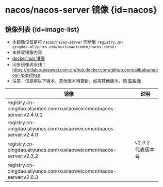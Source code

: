# nacos/nacos-server 镜像 {id=nacos}

## 镜像列表 {id=image-list}

- 本镜像仅仅是将 `nacos/nacos-server` 同步到 `registry.cn-qingdao.aliyuncs.com/xuxiaoweicomcn/nacos-server`
- 未修改镜像内容
- [docker hub 镜像](https://hub.docker.com/r/nacos/nacos-server)
- 同步镜像流水线：https://gitlab.xuxiaowei.com.cn/hub.docker.com/github.com/alibaba/nacos/-/pipelines
- 注意：仅提供以下版本，其他版本待更新，如需其他版本，请 [联系我](../../../guide/website.md)

| 镜像                                                                    | 说明           |
|-----------------------------------------------------------------------|--------------|
| registry.cn-qingdao.aliyuncs.com/xuxiaoweicomcn/nacos-server:v2.4.0.1 |              |
| registry.cn-qingdao.aliyuncs.com/xuxiaoweicomcn/nacos-server:v2.4.0   |              |
| registry.cn-qingdao.aliyuncs.com/xuxiaoweicomcn/nacos-server:v2.3.2   | v2.3.2 代表版本号 |
| registry.cn-qingdao.aliyuncs.com/xuxiaoweicomcn/nacos-server:v2.0.3   |              |

<style>

._image_registry_cn-qingdao_aliyuncs_com_xuxiaoweicomcn_nacos-server table tr th:nth-child(1), 
._image_registry_cn-qingdao_aliyuncs_com_xuxiaoweicomcn_nacos-server table tr td:nth-child(1) {
    min-width: 510px;
}

._image_registry_cn-qingdao_aliyuncs_com_xuxiaoweicomcn_nacos-server table tr th:nth-child(2), 
._image_registry_cn-qingdao_aliyuncs_com_xuxiaoweicomcn_nacos-server table tr td:nth-child(2) {
    min-width: 135px;
}

</style>